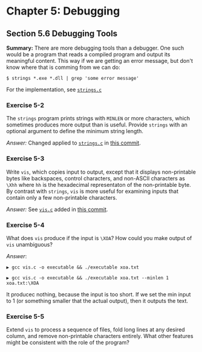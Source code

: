 # Chapter 5: Debugging

## Section 5.6 Debugging Tools
**Summary:** There are more debugging tools than a debugger.
One such would be a program that reads a compiled program and output its meaningful content.
This way if we are getting an error message, but don't know where that is comming from we can do:
```
$ strings *.exe *.dll | grep 'some error message'
```
For the implementation, see [`strings.c`](strings.c)

### Exercise 5-2
The `strings` program prints strings with `MINLEN` or more characters, which sometimes produces more output than is useful.
Provide `strings` with an optional argument to define the minimum string length.

*Answer:* Changed applied to [`strings.c`](strings.c) in [this commit](https://github.com/asankov/the-practice-of-programming/commit/4a99559bcb586c94036bc97107e21a9112c314b9).

### Exercise 5-3
Write `vis`, which copies input to output, except that it displays non-printable bytes like backspaces, control characters,
and non-ASCII characters as `\Xhh` where `hh` is the hexadecimal representaton of the non-printable byte.
By contrast with `strings`, `vis` is more useful for examining inputs that contain only a few non-printable characters.

*Answer:* See [`vis.c`](vis.c) added in [this commit](https://github.com/asankov/the-practice-of-programming/commit/f81c7edac11980493af906a5a9bdb1900bf9a8cf).

### Exercise 5-4
What does `vis` produce if the input is `\XOA`? How could you make output of `vis` unambiguous?

*Answer*:
```
▶ gcc vis.c -o executable && ./executable xoa.txt

▶ gcc vis.c -o executable && ./executable xoa.txt --minlen 1
xoa.txt:\XOA
```
It producec nothing, because the input is too short. If we set the min input to 1 (or something smaller that the actual output), then it outputs the text.

### Exercise 5-5
Extend `vis` to process a sequence of files, fold long lines at any desired column, and remove non-printable characters entirely.
What other features might be consistent with the role of the program?
